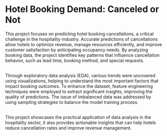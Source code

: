 # Hotel Booking Demand: Canceled or Not

This project focuses on predicting hotel booking cancellations, a critical challenge in the hospitality industry. Accurate predictions of cancellations allow hotels to optimize revenue, manage resources efficiently, and improve customer satisfaction by anticipating occupancy needs. By analyzing booking data, the project identifies key patterns that influence cancellation behavior, such as lead time, booking method, and special requests.<br><br>

Through exploratory data analysis (EDA), various trends were uncovered using visualizations, helping to understand the most important factors that impact booking outcomes. To enhance the dataset, feature engineering techniques were employed to extract significant insights, improving the quality of predictions. The issue of imbalanced data was addressed by using sampling strategies to balance the model training process.<br><br>

This project showcases the practical application of data analysis in the hospitality sector, it also provides actionable insights that can help hotels reduce cancellation rates and improve revenue management.<br><br>

